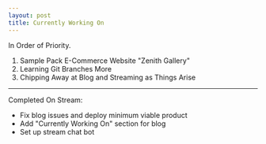 ```yaml
---
layout: post
title: Currently Working On
---
```


In Order of Priority.

1. Sample Pack E-Commerce Website "Zenith Gallery"
2. Learning Git Branches More
3. Chipping Away at Blog and Streaming as Things Arise

---

Completed On Stream:

- Fix blog issues and deploy minimum viable product
- Add "Currently Working On" section for blog
- Set up stream chat bot

